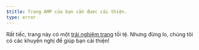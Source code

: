 ```yaml
---
$title: Trang AMP của bạn cần được cải thiện.
type: error
---
```


Rất tiếc, trang này có một [trải nghiệm trang](https://developers.google.com/search/docs/guides/page-experience?hl=vi) tồi tệ. Nhưng đừng lo, chúng tôi có các khuyến nghị để giúp bạn cải thiện!
